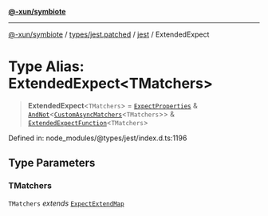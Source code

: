 [**@-xun/symbiote**](../../../../../README.md)

***

[@-xun/symbiote](../../../../../README.md) / [types/jest.patched](../../../README.md) / [jest](../README.md) / ExtendedExpect

# Type Alias: ExtendedExpect\<TMatchers\>

> **ExtendedExpect**\<`TMatchers`\> = [`ExpectProperties`](ExpectProperties.md) & [`AndNot`](AndNot.md)\<[`CustomAsyncMatchers`](CustomAsyncMatchers.md)\<`TMatchers`\>\> & [`ExtendedExpectFunction`](ExtendedExpectFunction.md)\<`TMatchers`\>

Defined in: node\_modules/@types/jest/index.d.ts:1196

## Type Parameters

### TMatchers

`TMatchers` *extends* [`ExpectExtendMap`](../interfaces/ExpectExtendMap.md)
